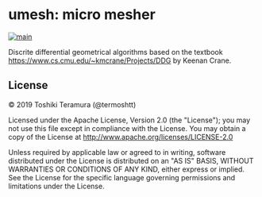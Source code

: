 umesh: micro mesher
====================
[![main](https://img.shields.io/badge/docs-main-blue)](https://termoshtt.github.io/umesh/umesh/)

Discrite differential geometrical algorithms based on the textbook <https://www.cs.cmu.edu/~kmcrane/Projects/DDG> by Keenan Crane.

License
-------
© 2019 Toshiki Teramura (@termoshtt)

Licensed under the Apache License, Version 2.0 (the "License");
you may not use this file except in compliance with the License.
You may obtain a copy of the License at <http://www.apache.org/licenses/LICENSE-2.0>

Unless required by applicable law or agreed to in writing, software
distributed under the License is distributed on an "AS IS" BASIS,
WITHOUT WARRANTIES OR CONDITIONS OF ANY KIND, either express or implied.
See the License for the specific language governing permissions and
limitations under the License.
